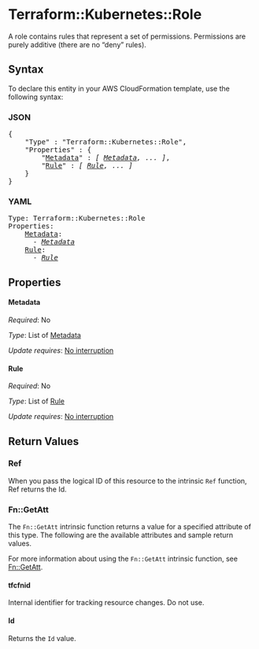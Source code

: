 # Terraform::Kubernetes::Role

A role contains rules that represent a set of permissions. Permissions are purely additive (there are no “deny” rules).

## Syntax

To declare this entity in your AWS CloudFormation template, use the following syntax:

### JSON

<pre>
{
    "Type" : "Terraform::Kubernetes::Role",
    "Properties" : {
        "<a href="#metadata" title="Metadata">Metadata</a>" : <i>[ <a href="metadata.md">Metadata</a>, ... ]</i>,
        "<a href="#rule" title="Rule">Rule</a>" : <i>[ <a href="rule.md">Rule</a>, ... ]</i>
    }
}
</pre>

### YAML

<pre>
Type: Terraform::Kubernetes::Role
Properties:
    <a href="#metadata" title="Metadata">Metadata</a>: <i>
      - <a href="metadata.md">Metadata</a></i>
    <a href="#rule" title="Rule">Rule</a>: <i>
      - <a href="rule.md">Rule</a></i>
</pre>

## Properties

#### Metadata

_Required_: No

_Type_: List of <a href="metadata.md">Metadata</a>

_Update requires_: [No interruption](https://docs.aws.amazon.com/AWSCloudFormation/latest/UserGuide/using-cfn-updating-stacks-update-behaviors.html#update-no-interrupt)

#### Rule

_Required_: No

_Type_: List of <a href="rule.md">Rule</a>

_Update requires_: [No interruption](https://docs.aws.amazon.com/AWSCloudFormation/latest/UserGuide/using-cfn-updating-stacks-update-behaviors.html#update-no-interrupt)

## Return Values

### Ref

When you pass the logical ID of this resource to the intrinsic `Ref` function, Ref returns the Id.

### Fn::GetAtt

The `Fn::GetAtt` intrinsic function returns a value for a specified attribute of this type. The following are the available attributes and sample return values.

For more information about using the `Fn::GetAtt` intrinsic function, see [Fn::GetAtt](https://docs.aws.amazon.com/AWSCloudFormation/latest/UserGuide/intrinsic-function-reference-getatt.html).

#### tfcfnid

Internal identifier for tracking resource changes. Do not use.

#### Id

Returns the <code>Id</code> value.

